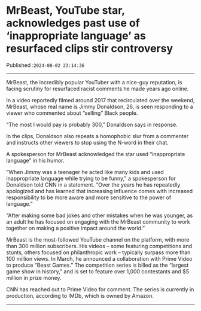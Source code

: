 # MrBeast, YouTube star, acknowledges past use of ‘inappropriate language’ as resurfaced clips stir controversy

Published :`2024-08-02 23:14:36`

---

MrBeast, the incredibly popular YouTuber with a nice-guy reputation, is facing scrutiny for resurfaced racist comments he made years ago online.

In a video reportedly filmed around 2017 that recirculated over the weekend, MrBeast, whose real name is Jimmy Donaldson, 26, is seen responding to a viewer who commented about “selling” Black people.

“The most I would pay is probably 300,” Donaldson says in response.

In the clips, Donaldson also repeats a homophobic slur from a commenter and instructs other viewers to stop using the N-word in their chat.

A spokesperson for MrBeast acknowledged the star used “inappropriate language” in his humor.

“When Jimmy was a teenager he acted like many kids and used inappropriate language while trying to be funny,” a spokesperson for Donaldson told CNN in a statement. “Over the years he has repeatedly apologized and has learned that increasing influence comes with increased responsibility to be more aware and more sensitive to the power of language.”

“After making some bad jokes and other mistakes when he was younger, as an adult he has focused on engaging with the MrBeast community to work together on making a positive impact around the world.”

MrBeast is the most-followed YouTube channel on the platform, with more than 300 million subscribers. His videos – some featuring competitions and stunts, others focused on philanthropic work – typically surpass more than 100 million views. In March, he announced a collaboration with Prime Video to produce “Beast Games.” The competition series is billed as the “largest game show in history,” and is set to feature over 1,000 contestants and $5 million in prize money.

CNN has reached out to Prime Video for comment. The series is currently in production, according to IMDb, which is owned by Amazon.

---

